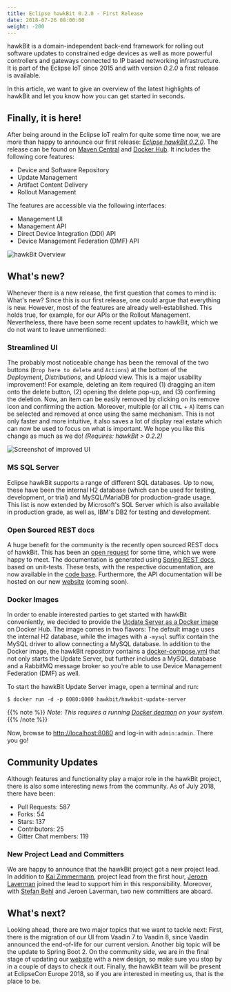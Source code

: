```yaml
---
title: Eclipse hawkBit 0.2.0 - First Release
date: 2018-07-26 08:00:00
weight: -200
---
```


hawkBit is a domain-independent back-end framework for rolling out software updates to constrained edge devices as well 
as more powerful controllers and gateways connected to IP based networking infrastructure. It is part of the Eclipse IoT 
since 2015 and with version _0.2.0_ a first release is available.

In this article, we want to give an overview of the latest highlights of hawkBit and let you know how you can get 
started in seconds.

## Finally, it is here! 

After being around in the Eclipse IoT realm for quite some time now, we are more than happy to announce our first release: 
[_Eclipse hawkBit 0.2.0_](https://projects.eclipse.org/projects/iot.hawkbit/releases/0.2.0). The release can be found on [Maven Central](https://mvnrepository.com/artifact/org.eclipse.hawkbit) 
and [Docker Hub](https://hub.docker.com/r/hawkbit/hawkbit-update-server/). It includes the following core features:

* Device and Software Repository
* Update Management
* Artifact Content Delivery
* Rollout Management

The features are accessible via the following interfaces:

* Management UI
* Management API
* Direct Device Integration (DDI) API
* Device Management Federation (DMF) API

![hawkBit Overview](../../images/hawkBit_overview.jpeg)


## What's new?

Whenever there is a new release, the first question that comes to mind is: What's new? Since this is our first release, 
one could argue that everything is new. However, most of the features are already well-established. This holds true, for 
example, for our APIs or the Rollout Management. Nevertheless, there have been some recent updates to hawkBit, which we 
do not want to leave unmentioned: 

### Streamlined UI

The probably most noticeable change has been the removal of the two buttons (`Drop here to delete` and `Actions`) at the 
bottom of the _Deployment_, _Distributions_, and _Upload_ view. This is a major usability improvement! For example, 
deleting an item required (1) dragging an item onto the delete button, (2) opening the delete pop-up, and (3) confirming 
the deletion. Now, an item can be easily removed by clicking on its remove icon and confirming the action. Moreover, 
multiple (or all `CTRL` + `A`) items can be selected and removed at once using the same mechanism. This is not  only 
faster and more intuitive, it also saves a lot of display real estate which can now be used to focus on what is important. 
We hope you like this change as much as we do! _(Requires: hawkBit > 0.2.2)_

![Screenshot of improved UI](../../images/hawkbit_ui.png)

### MS SQL Server

Eclipse hawkBit supports a range of different SQL databases. Up to now, these have been the internal H2 database (which can be 
used for testing, development, or trial) and MySQL/MariaDB for production-grade usage. This list is now extended by 
Microsoft's SQL Server which is also available in production grade, as well as, IBM's DB2 for testing and development.

### Open Sourced REST docs

A huge benefit for the community is the recently open sourced REST docs of hawkBit. This has been an [open request](https://github.com/eclipse/hawkbit/issues/480) 
for some time, which we were happy to meet. The documentation is generated using [Spring REST docs](https://spring.io/projects/spring-restdocs), based on unit-tests. These tests, with the respective documentation, are now available in the [code base](https://github.com/eclipse/hawkbit/pull/688).
 Furthermore, the API documentation will be hosted on our new [website](https://www.eclipse.org/hawkbit/) (coming soon). 


### Docker Images

In order to enable interested parties to get started with hawkBit conveniently, we decided to provide the 
[Update Server as a Docker image](https://hub.docker.com/r/hawkbit/hawkbit-update-server/) on Docker Hub. The image comes 
in two flavors: The default image uses the internal H2 database, while the images with a `-mysql` suffix contain the MySQL 
driver to allow connecting a MySQL database. In addition to the Docker image, the hawkBit repository contains a 
[docker-compose.yml](https://github.com/eclipse/hawkbit/blob/master/hawkbit-runtime/hawkbit-update-server/docker/docker-compose.yml) 
that not only starts the Update Server, but further includes a MySQL database and a RabbitMQ message broker so you're 
able to use Device Management Federation (DMF) as well. 

To start the hawkBit Update Server image, open a terminal and run: 

```
$ docker run -d -p 8080:8080 hawkbit/hawkbit-update-server
```
{{% note %}}
_Note: This requires a running [Docker deamon](https://docs.docker.com/install/) on your system._
{{% /note %}}

Now, browse to [http://localhost:8080](http://localhost:8080) and log-in with `admin:admin`. There you go! 

## Community Updates

Although features and functionality play a major role in the hawkBit project, there is also some interesting news from 
the community. As of July 2018, there have been:

* Pull Requests: 587
* Forks: 54
* Stars: 137
* Contributors: 25
* Gitter Chat members: 119

### New Project Lead and Committers

We are happy to announce that the hawkBit project got a new project lead. In addition to 
[Kai Zimmermann](https://projects.eclipse.org/user/6364), project lead from the first hour, 
[Jeroen Laverman](https://projects.eclipse.org/user/10982) joined the lead to support him in this responsibility. 
Moreover, with [Stefan Behl](https://projects.eclipse.org/user/10842) and Jeroen Laverman, two new committers are aboard. 


## What's next?

Looking ahead, there are two major topics that we want to tackle next: First, there is the migration of our UI from Vaadin 
7 to Vaadin 8, since Vaadin announced the end-of-life for our current version. Another big topic will be the update
to Spring Boot 2. On the community side, we are in the final stage of updating our [website](https://www.eclipse.org/hawkbit/)
with a new design, so make sure you stop by in a couple of days to check it out. Finally, the hawkBit team will be 
present at EclipseCon Europe 2018, so if you are interested in meeting us, that is the place to be. 

